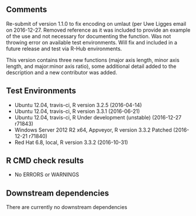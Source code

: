 ## Comments
Re-submit of version 1.1.0 to fix encoding on umlaut (per Uwe Ligges email on 
2016-12-27.  Removed reference as it was included to provide an example of the 
use and not necessary for documenting the function.  Was not throwing error on 
available test environments.  Will fix and included in a future release and test
via R-Hub environments.   

This version contains three new functions (major axis length, minor axis 
length, and major:minor axis ratio), some additional detail added to the 
description and a new contributor was added.  

## Test Environments
- Ubuntu 12.04, travis-ci, R version 3.2.5 (2016-04-14)
- Ubuntu 12.04, travis-ci, R version 3.3.1 (2016-06-21)
- Ubuntu 12.04, travis-ci, R Under development (unstable) (2016-12-27 r71843)
- Windows Server 2012 R2 x64, Appveyor, R version 3.3.2 Patched (2016-12-21 r71840)
- Red Hat 6.8, local, R version 3.3.2 (2016-10-31)

## R CMD check results
- No ERRORS or WARNINGS

## Downstream dependencies
There are currently no downstream dependencies

